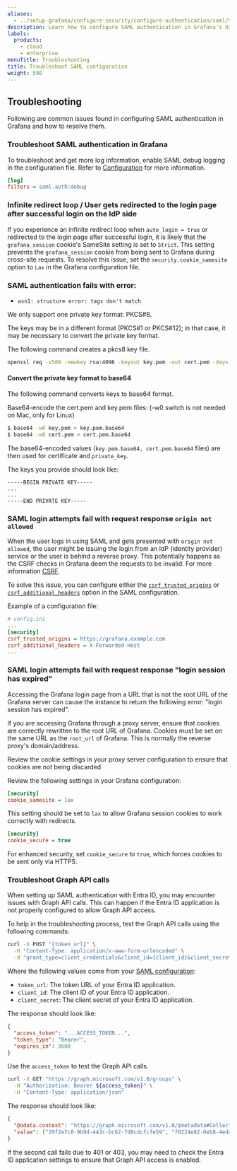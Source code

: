 ```yaml
---
aliases:
  - ../setup-grafana/configure-security/configure-authentication/saml/troublsehoot-saml/
description: Learn how to configure SAML authentication in Grafana's UI.
labels:
  products:
    - cloud
    - enterprise
menuTitle: Troubleshooting
title: Troubleshoot SAML configuration
weight: 590
---
```


## Troubleshooting

Following are common issues found in configuring SAML authentication in Grafana and how to resolve them.

### Troubleshoot SAML authentication in Grafana

To troubleshoot and get more log information, enable SAML debug logging in the configuration file. Refer to [Configuration](/docs/grafana/<GRAFANA_VERSION>/setup-grafana/configure-grafana/#filters) for more information.

```ini
[log]
filters = saml.auth:debug
```

### Infinite redirect loop / User gets redirected to the login page after successful login on the IdP side

If you experience an infinite redirect loop when `auto_login = true` or redirected to the login page after successful login, it is likely that the `grafana_session` cookie's SameSite setting is set to `Strict`. This setting prevents the `grafana_session` cookie from being sent to Grafana during cross-site requests. To resolve this issue, set the `security.cookie_samesite` option to `Lax` in the Grafana configuration file.

### SAML authentication fails with error:

- `asn1: structure error: tags don't match`

We only support one private key format: PKCS#8.

The keys may be in a different format (PKCS#1 or PKCS#12); in that case, it may be necessary to convert the private key format.

The following command creates a pkcs8 key file.

```bash
openssl req -x509 -newkey rsa:4096 -keyout key.pem -out cert.pem -days 365 -nodes
```

#### **Convert** the private key format to base64

The following command converts keys to base64 format.

Base64-encode the cert.pem and key.pem files:
(-w0 switch is not needed on Mac, only for Linux)

```sh
$ base64 -w0 key.pem > key.pem.base64
$ base64 -w0 cert.pem > cert.pem.base64
```

The base64-encoded values (`key.pem.base64, cert.pem.base64` files) are then used for certificate and `private_key`.

The keys you provide should look like:

```
-----BEGIN PRIVATE KEY-----
...
...
-----END PRIVATE KEY-----
```

### SAML login attempts fail with request response `origin not allowed`

When the user logs in using SAML and gets presented with `origin not allowed`, the user might be issuing the login from an IdP (identity provider) service or the user is behind a reverse proxy. This potentially happens as the CSRF checks in Grafana deem the requests to be invalid. For more information [CSRF](https://owasp.org/www-community/attacks/csrf).

To solve this issue, you can configure either the [`csrf_trusted_origins`](/docs/grafana/<GRAFANA_VERSION>/setup-grafana/configure-grafana/#csrf_trusted_origins) or [`csrf_additional_headers`](/docs/grafana/<GRAFANA_VERSION>/setup-grafana/configure-grafana/#csrf_additional_headers) option in the SAML configuration.

Example of a configuration file:

```ini
# config.ini
...
[security]
csrf_trusted_origins = https://grafana.example.com
csrf_additional_headers = X-Forwarded-Host
...
```

### SAML login attempts fail with request response "login session has expired"

Accessing the Grafana login page from a URL that is not the root URL of the
Grafana server can cause the instance to return the following error: "login session has expired".

If you are accessing Grafana through a proxy server, ensure that cookies are correctly
rewritten to the root URL of Grafana.
Cookies must be set on the same URL as the `root_url` of Grafana. This is normally the reverse proxy's domain/address.

Review the cookie settings in your proxy server configuration to ensure that cookies are
not being discarded

Review the following settings in your Grafana configuration:

```ini
[security]
cookie_samesite = lax
```

This setting should be set to `lax` to allow Grafana session cookies to work correctly with redirects.

```ini
[security]
cookie_secure = true
```

For enhanced security, set `cookie_secure` to `true`, which forces cookies to be sent only via HTTPS.

### Troubleshoot Graph API calls

When setting up SAML authentication with Entra ID, you may encounter issues with Graph API calls. This can happen if the Entra ID application is not properly configured to allow Graph API access.

To help in the troubleshooting process, test the Graph API calls using the following commands:

```bash
curl -X POST "{token_url}" \
  -H "Content-Type: application/x-www-form-urlencoded" \
  -d "grant_type=client_credentials&client_id={client_id}&client_secret={client_secret}&scope=https://graph.microsoft.com/.default"
```

Where the following values come from your [SAML configuration](../saml-configuration-options/_index.md#saml-configuration-options):

- `token_url`: The token URL of your Entra ID application.
- `client_id`: The client ID of your Entra ID application.
- `client_secret`: The client secret of your Entra ID application.

The response should look like:

```json
{
  "access_token": "...ACCESS_TOKEN...",
  "token_type": "Bearer",
  "expires_in": 3600
}
```

Use the `access_token` to test the Graph API calls.

```bash
curl -X GET "https://graph.microsoft.com/v1.0/groups" \
  -H "Authorization: Bearer ${access_token}" \
  -H "Content-Type: application/json"
```

The response should look like:

```json
{
  "@odata.context": "https://graph.microsoft.com/v1.0/$metadata#Collection(Edm.String)",
  "value": ["29f2e7c8-9b9d-443c-bc62-7d8cdcfcfe59", "f0224e82-0eb8-4eda-8979-0c36e98deb00"]
}
```

If the second call fails due to 401 or 403, you may need to check the Entra ID application settings to ensure that Graph API access is enabled.
